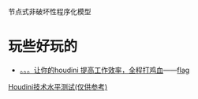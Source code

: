 节点式非破坏性程序化模型

# 玩些好玩的

* [。。。让你的houdini 提高工作效率，全程打鸡血](https://www.bilibili.com/video/BV15M4y1u7qf)——[flag](https://80.lv/articles/template-flag-kitty-using-event-callbacks-in-houdini/)

[Houdini技术水平测试(仅供参考)](https://github.com/FofightFong/All_In_One/blob/master/pbyhack/test.md)
